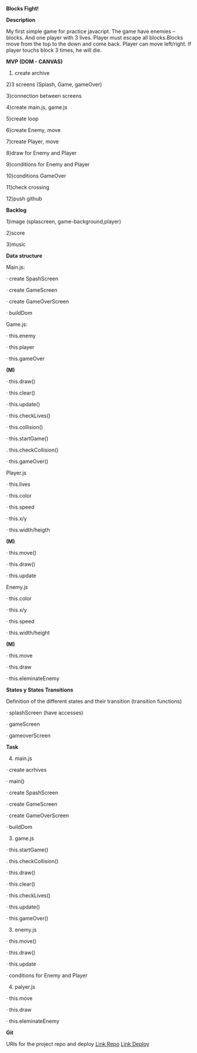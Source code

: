 **Blocks Fight!**

 

**Description**

My first simple game for practice javacript. The game have enemies – blocks. And one player with 3 lives. Player must escape all blocks.Blocks move from the top to the down and come back. Player can move left/right. If player touchs block 3 times, he will die. 

 

**MVP (DOM - CANVAS)**

1) create archive

2)3 screens (Splash, Game, gameOver)

3)connection between screens

4)create main.js, game.js

5)create loop

6)create Enemy, move 

7)create Player, move

8)draw for Enemy and Player  

9)conditions for Enemy and Player

10)conditions GameOver

11)check crossing

12)push github

 

**Backlog**

1)image (splascreen, game-background,player)

2)score

3)music

 

**Data structure**

Main.js:

·      create SpashScreen

·      create GameScreen

·      create GameOverScreen

·      buildDom

Game.js:

·      this.enemy

·      this.player

·      this.gameOver

 **(M)**

·      this.draw()

·      this.clear()

·      this.update()

·      this.checkLives()

·      this.collision()

·      this.startGame()

.      this.checkCollision()

·      this.gameOver()

Player.js

·      this.lives

·      this.color

·      this.speed

·      this.x/y

·      this.width/heigth

**(M)**

·      this.move()

·      this.draw()

·      this.update

Enemy.js

·      this.color

·      this.x/y

·      this.speed

·      this.width/height

**(M)**

·      this.move

·      this.draw

·      this.eleminateEnemy 

 

 

**States y States Transitions**

Definition of the different states and their transition (transition functions)

·      splashScreen (have accesses)

·      gameScreen

·      gameoverScreen

**Task**

4)   main.js

·      create acrhives

·      main()

·      create SpashScreen

·      create GameScreen

·      create GameOverScreen

·      buildDom

3)   game.js

·      this.startGame()

.      this.checkCollision()

·      this.draw()

·      this.clear()

·      this.checkLives()

·      this.update()

·      this.gameOver()

3)   enemy.js 

·      this.move()

·      this.draw()

·      this.update

·      conditions for Enemy and Player

4)   palyer.js

·      this.move

·      this.draw

·      this.eleminateEnemy 







**Git**

URls for the project repo and deploy [Link Repo](http://github.com/) [Link Deploy](http://github.com/)



 